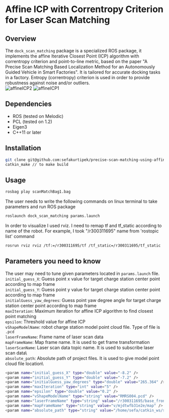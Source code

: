 # Affine ICP with Correntropy Criterion for Laser Scan Matching
## Overview
The `dock_scan_matching` package is a specialized ROS package, it implements the affine Iterative Closest Point (ICP) algorithm with correntropy criterion and point-to-line metric, based on the paper "A Precise Scan Matching Based Localization Method for an Autonomously Guided Vehicle in Smart Factories". It is tailored for accurate docking tasks in a factory.  Entropy (correntropy) criterion is used in order to provide robustness against noise and/or outliers.
\
![affineICP2](https://github.com/sefakurtipek/precise-scan-matching-using-affine-ICP/assets/36789388/83bb056d-085b-420a-b2b2-11a7b7f809be)
![affineICP1](https://github.com/sefakurtipek/precise-scan-matching-using-affine-ICP/assets/36789388/b143d0ca-c345-4197-9de4-2e5fdb8d4c0a)

## Dependencies
- ROS (tested on Melodic)
- PCL (tested on 1.2)
- Eigen3
- C++11 or later

## Installation
```bash
git clone git@github.com:sefakurtipek/precise-scan-matching-using-affine-ICP.git
catkin_make // to make build
```
## Usage

```bash
rosbag play scanMatchBag1.bag
```
The user needs to write the following commands on linux terminal to take parameters and run ROS package

```bash
roslaunch dock_scan_matching params.launch
```
In order to visualize I used rviz. I need to remap tf and tf_static according to name of the robot. For example, I took "/r300311695" name from 'rostopic list' command

```bash
rosrun rviz rviz /tf:=/r300311695/tf /tf_static=/r300311695/tf_static
```

## Parameters you need to know
The user may need to tune given parameters located in `params.launch` file.
`initial_guess_X`: Guess point x value for target charge station center point according to map frame\
`initial_guess_Y`: Guess point y value for target charge station center point according to map frame\
`initialGuess_yaw_degrees`: Guess point yaw degree angle for target charge station center point according to map frame\
`maxIteration`: Maximum iteration for affine ICP algorithm to find closest point matching \
`epsilon`: Threshold value for affine ICP\
`vShapeModelName`: robot charge station model point cloud file. Type of file is `.pcd`\
`laserFrameName`: Frame name of laser scan data\
`mapFrameName`: Map frame name. It is used to get frame transformation\
`laserScanName`: Laser scan data topic name. It is used to subscribe laser scan data\     
`absolute_path`: Absolute path of project files. It is used to give model point cloud file location\
```bash
<param name="initial_guess_X" type="double" value="-8.2" />     
<param name="initial_guess_Y" type="double" value="-7.2" />
<param name="initialGuess_yaw_degrees" type="double" value="265.364" />
<param name="maxIteration" type="int" value="5" />
<param name="epsilon" type="double" value="0.2" />
<param name="vShapeModelName" type="string" value="RMRS004.pcd" />
<param name="laserFrameName" type="string" value="/r300311695/base_front_laser_link" />
<param name="mapFrameName" type="string" value="v/mjdtwfb31e2e/map" />
<param name="absolute_path" type="string" value="/home/sefa/catkin_ws/src/dock_scan_matching/src/" />
```
